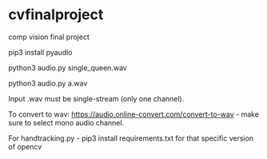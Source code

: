 # cvfinalproject
comp vision final project

pip3 install pyaudio

python3 audio.py single_queen.wav

python3 audio.py a.wav

Input .wav must be single-stream (only one channel).

To convert to wav: https://audio.online-convert.com/convert-to-wav - make sure to select mono audio channel.

For handtracking.py - pip3 install requirements.txt for that specific version of opencv
